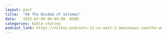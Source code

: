 ```yaml
---
layout: post
title:  "09 The Wisdom of Solomon"
date:   2023-07-09 06:09:00 -0500
categories: bible-stories
podcast_link: https://nilbus-podcasts.s3.us-east-2.amazonaws.com/the-well-trained-mind/Bible%20Stories/09%20The%20Wisdom%20of%20Solomon.mp3
---
```

